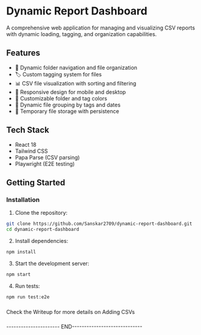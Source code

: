 # Dynamic Report Dashboard

A comprehensive web application for managing and visualizing CSV reports with dynamic loading, tagging, and organization capabilities.

## Features

- 📁 Dynamic folder navigation and file organization
- 🏷️ Custom tagging system for files
- 📊 CSV file visualization with sorting and filtering
- 📱 Responsive design for mobile and desktop
- 🎨 Customizable folder and tag colors
- 🔄 Dynamic file grouping by tags and dates
- 💾 Temporary file storage with persistence

## Tech Stack

- React 18
- Tailwind CSS
- Papa Parse (CSV parsing)
- Playwright (E2E testing)

## Getting Started


### Installation

1. Clone the repository:
```bash
git clone https://github.com/Sanskar2709/dynamic-report-dashboard.git
cd dynamic-report-dashboard
```

2. Install dependencies:
```bash
npm install
```

3. Start the development server:
```bash
npm start
```

4. Run tests:
```bash
npm run test:e2e
```


###
Check the Writeup for more details on Adding CSVs
###


---------------------- END-----------------------------